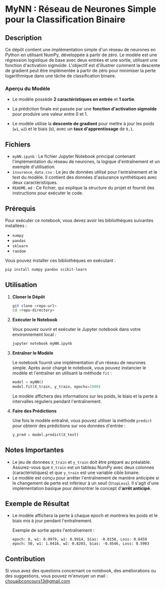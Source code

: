 # MyNN : Réseau de Neurones Simple pour la Classification Binaire

## Description

Ce dépôt contient une implémentation simple d'un réseau de neurones en Python en utilisant NumPy, développée à partir de zéro. Le modèle est une régression logistique de base avec deux entrées et une sortie, utilisant une fonction d'activation sigmoïde. L'objectif est d'illustrer comment la descente de gradient peut être implémentée à partir de zéro pour minimiser la perte logarithmique dans une tâche de classification binaire.

### Aperçu du Modèle

- Le modèle possède **2 caractéristiques en entrée** et **1 sortie**.

- La prédiction finale est passée par une **fonction d'activation sigmoïde** pour produire une valeur entre 0 et 1.

- Le modèle utilise la **descente de gradient** pour mettre à jour les poids (`w1`, `w2`) et le biais (`b`), avec un **taux d'apprentissage** de `0,1`.

## Fichiers

- `myNN.ipynb` : Le fichier Jupyter Notebook principal contenant l'implémentation du réseau de neurones, la logique d'entraînement et un exemple d'utilisation.
- `insurance_data.csv` : Le jeu de données utilisé pour l'entraînement et le test du modèle. Il contient des données d'assurance synthétiques avec deux caractéristiques.
- `README.md` : Ce fichier, qui explique la structure du projet et fournit des instructions pour exécuter le code.

## Prérequis

Pour exécuter ce notebook, vous devez avoir les bibliothèques suivantes installées :

- `numpy`
- `pandas`
- `sklearn`
- `random`

Vous pouvez installer ces bibliothèques en exécutant :

```bash
pip install numpy pandas scikit-learn
```

## Utilisation

1. **Cloner le Dépôt**

   ```bash
   git clone <repo-url>
   cd <repo-directory>
   ```

2. **Exécuter le Notebook**

   Vous pouvez ouvrir et exécuter le Jupyter notebook dans votre environnement local :

   ```bash
   jupyter notebook myNN.ipynb
   ```

3. **Entraîner le Modèle**

   Le notebook fournit une implémentation d'un réseau de neurones simple. Après avoir chargé le notebook, vous pouvez instancier le modèle et l'entraîner en utilisant la méthode `fit` :

   ```python
   model = myNN()
   model.fit(X_train, y_train, epochs=1000)
   ```

   Le modèle affichera des informations sur les poids, le biais et la perte à intervalles réguliers pendant l'entraînement.

4. **Faire des Prédictions**

   Une fois le modèle entraîné, vous pouvez utiliser la méthode `predict` pour obtenir des prédictions sur vos données d'entrée :

   ```python
   y_pred = model.predict(X_test)
   ```

## Notes Importantes

- Le jeu de données `X_train` et `y_train` doit être préparé au préalable. Assurez-vous que `X_train` est un tableau NumPy avec deux colonnes (caractéristiques) et que `y_train` est une variable cible binaire.
- Le modèle est conçu pour arrêter l'entraînement de manière anticipée si le changement de perte est inférieur à un seuil (`StopLoss`). Il s'agit d'une implémentation basique pour démontrer le concept d'**arrêt anticipé**.

## Exemple de Résultat

- Le modèle affichera la perte à chaque epoch et montrera les poids et le biais mis à jour pendant l'entraînement.

  Exemple de sortie après l'entraînement :
  ```
  epoch: 0, w1: 0.9979, w2: 0.9914, bias: -0.0158, Loss: 0.6459
  epoch: 50, w1: 1.0416, w2: 0.8203, bias: -0.4546, Loss: 0.5903
  ```

##

## Contribution

Si vous avez des questions concernant ce notebook, des améliorations ou des suggestions, vous pouvez m'envoyer un mail : [chouaibconcours13@gmail.com](mailto\:chouaibconcours13@gmail.com)

##
